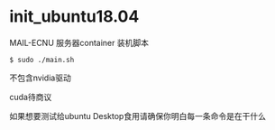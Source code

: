 # init\_ubuntu18.04


MAIL-ECNU 服务器container 装机脚本

```
$ sudo ./main.sh
```


不包含nvidia驱动

cuda待商议

如果想要测试给ubuntu Desktop食用请确保你明白每一条命令是在干什么

